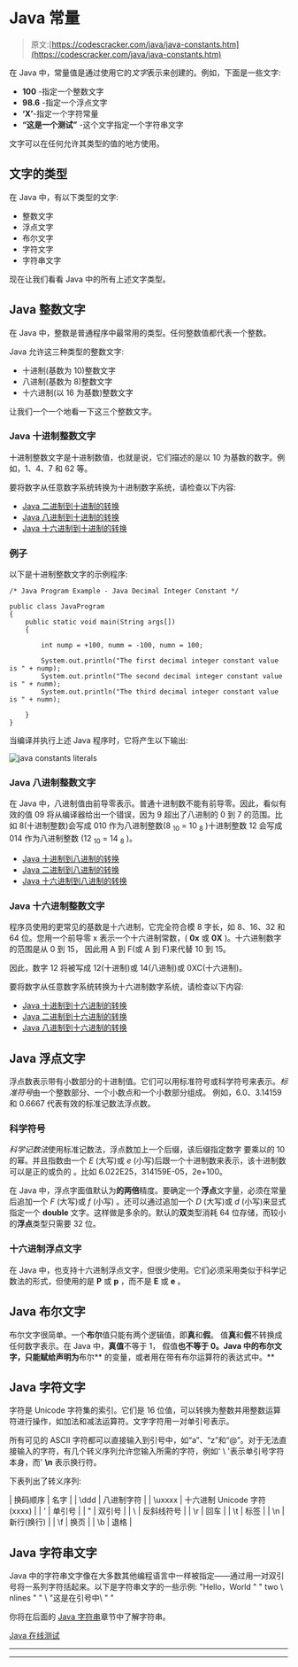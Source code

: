 # Java 常量

> 原文:[https://codescracker.com/java/java-constants.htm](https://codescracker.com/java/java-constants.htm)

在 Java 中，常量值是通过使用它的*文字*表示来创建的。例如，下面是一些文字:

*   **100** -指定一个整数文字
*   **98.6** -指定一个浮点文字
*   **‘X’**-指定一个字符常量
*   **“这是一个测试”** -这个文字指定一个字符串文字

文字可以在任何允许其类型的值的地方使用。

## 文字的类型

在 Java 中，有以下类型的文字:

*   整数文字
*   浮点文字
*   布尔文字
*   字符文字
*   字符串文字

现在让我们看看 Java 中的所有上述文字类型。

## Java 整数文字

在 Java 中，整数是普通程序中最常用的类型。任何整数值都代表一个整数。

Java 允许这三种类型的整数文字:

*   十进制(基数为 10)整数文字
*   八进制(基数为 8)整数文字
*   十六进制(以 16 为基数)整数文字

让我们一个一个地看一下这三个整数文字。

### Java 十进制整数文字

十进制整数文字是十进制数值，也就是说，它们描述的是以 10 为基数的数字。例如，1、4、7 和 62 等。

要将数字从任意数字系统转换为十进制数字系统，请检查以下内容:

*   [Java 二进制到十进制的转换](/java/program/java-program-convert-binary-to-decimal.htm)
*   [Java 八进制到十进制的转换](/java/program/java-program-convert-octal-to-decimal.htm)
*   [Java 十六进制到十进制的转换](/java/program/java-program-convert-hexadecimal-to-decimal.htm)

### 例子

以下是十进制整数文字的示例程序:

```
/* Java Program Example - Java Decimal Integer Constant */

public class JavaProgram
{   
    public static void main(String args[])
    {

        int nump = +100, numm = -100, numn = 100;

        System.out.println("The first decimal integer constant value is " + nump);
        System.out.println("The second decimal integer constant value is " + numm);
        System.out.println("The third decimal integer constant value is " + numn);

    }
}
```

当编译并执行上述 Java 程序时，它将产生以下输出:

![java constants literals](../Images/873f06291b9239063f449ade42d97e5f.png)

### Java 八进制整数文字

在 Java 中，八进制值由前导零表示。普通十进制数不能有前导零。因此，看似有效的值 09 将从编译器给出一个错误，因为 9 超出了八进制的 0 到 7 的范围。比如 8(十进制整数)会写成 010 作为八进制整数(8 <sub>10</sub> = 10 <sub>8</sub> )十进制整数 12 会写成 014 作为八进制整数 (12 <sub>10</sub> = 14 <sub>8</sub> )。

*   [Java 十进制到八进制的转换](/java/program/java-program-convert-decimal-to-octal.htm)
*   [Java 二进制到八进制的转换](/java/program/java-program-convert-binary-to-octal.htm)
*   [Java 十六进制到八进制的转换](/java/program/java-program-convert-hexadecimal-to-octal.htm)

### Java 十六进制整数文字

程序员使用的更常见的基数是十六进制，它完全符合模 8 字长，如 8、16、32 和 64 位。您用一个前导零 x 表示一个十六进制常数，( **0x** 或 **0X** )。十六进制数字的范围是从 0 到 15， 因此用 A 到 F(或 A 到 F)来代替 10 到 15。

因此，数字 12 将被写成 12(十进制)或 14(八进制)或 0XC(十六进制)。

要将数字从任意数字系统转换为十六进制数字系统，请检查以下内容:

*   [Java 十进制到十六进制的转换](/java/program/java-program-convert-decimal-to-hexadecimal.htm)
*   [Java 二进制到十六进制的转换](/java/program/java-program-convert-binary-to-hexadecimal.htm)
*   [Java 八进制到十六进制的转换](/java/program/java-program-convert-octal-to-hexadecimal.htm)

## Java 浮点文字

浮点数表示带有小数部分的十进制值。它们可以用标准符号或科学符号来表示。*标准符号*由一个整数部分、一个小数点和一个小数部分组成。 例如，6.0、3.14159 和 0.6667 代表有效的标准记数法浮点数。

### 科学符号

*科学记数法*使用标准记数法，浮点数加上一个后缀，该后缀指定数字 要乘以的 10 的幂。并且指数由一个 *E* (大写)或 *e* (小写)后跟一个十进制数来表示，该十进制数可以是正的或负的 。比如 6.022E25，314159E-05，2e+100。

在 Java 中，浮点字面值默认为**的两倍**精度。要确定一个**浮点**文字量，必须在常量后追加一个 *F* (大写)或 *f* (小写) 。还可以通过追加一个 *D* (大写)或 *d* (小写)来显式指定一个 **double** 文字。这样做是多余的。默认的**双**类型消耗 64 位存储，而较小的**浮点**类型只需要 32 位。

### 十六进制浮点文字

在 Java 中，也支持十六进制浮点文字，但很少使用。它们必须采用类似于科学记数法的形式，但使用的是 **P** 或 **p** ，而不是 **E** 或 **e** 。

## Java 布尔文字

布尔文字很简单。一个**布尔**值只能有两个逻辑值，即**真**和**假**。 值**真**和**假**不转换成任何数字表示。在 Java 中，**真值**不等于 1， 假值**也不等于 0。Java 中的布尔文字，只能赋给声明为**布尔** 的变量，或者用在带有布尔运算符的表达式中。**

## Java 字符文字

字符是 Unicode 字符集的索引。它们是 16 位值，可以转换为整数并用整数运算符进行操作，如加法和减法运算符。文字字符用一对单引号表示。

所有可见的 ASCII 字符都可以直接输入到引号中，如“a”、“z”和“@”。对于无法直接输入的字符，有几个转义序列允许您输入所需的字符，例如' \ '表示单引号字符本身，而' **\n** 表示换行符。

下表列出了转义序列:

| 换码顺序 | 名字 |
| \ddd | 八进制字符 |
| \uxxxx | 十六进制 Unicode 字符(xxxx) |
| \' | 单引号 |
| \" | 双引号 |
| \\ | 反斜线符号 |
| \r | 回车 |
| \t | 标签 |
| \n | 新行(换行) |
| \f | 换页 |
| \b | 退格 |

## Java 字符串文字

Java 中的字符串文字像在大多数其他编程语言中一样被指定——通过用一对双引号将一系列字符括起来。以下是字符串文字的一些示例:
"Hello，World "
" two \ nlines "
" \ "这是在引号中\ " "

你将在后面的 [Java 字符串](/java/java-strings.htm)章节中了解字符串。

[Java 在线测试](/exam/showtest.php?subid=1)

* * *

* * *